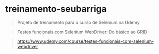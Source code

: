 # treinamento-seubarriga

> Projeto de treinamento para o curso de Selenium na Udemy

> Testes funcionais com Selenium WebDriver: Do básico ao GRID

> https://www.udemy.com/course/testes-funcionais-com-selenium-webdriver
